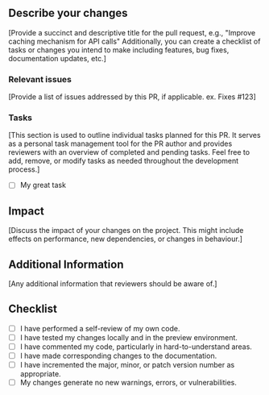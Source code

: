 ## Describe your changes
[Provide a succinct and descriptive title for the pull request, e.g., "Improve caching mechanism for API calls" Additionally, you can create a checklist of tasks or changes you intend to make including features, bug fixes, documentation updates, etc.]

### Relevant issues
[Provide a list of issues addressed by this PR, if applicable. ex. Fixes #123]
### Tasks
[This section is used to outline individual tasks planned for this PR. It serves as a personal task management tool for the PR author and provides reviewers with an overview of completed and pending tasks. Feel free to add, remove, or modify tasks as needed throughout the development process.]

- [ ] My great task 

## Impact
[Discuss the impact of your changes on the project. This might include effects on performance, new dependencies, or changes in behaviour.]

## Additional Information
[Any additional information that reviewers should be aware of.]

## Checklist
- [ ] I have performed a self-review of my own code.
- [ ] I have tested my changes locally and in the preview environment.
- [ ] I have commented my code, particularly in hard-to-understand areas.
- [ ] I have made corresponding changes to the documentation.
- [ ] I have incremented the major, minor, or patch version number as appropriate.
- [ ] My changes generate no new warnings, errors, or vulnerabilities.